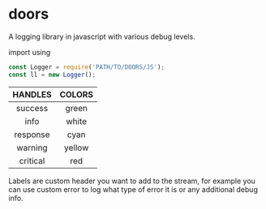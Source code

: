 # doors
A logging library in javascript with various debug levels. 

import using
```js
const Logger = require('PATH/TO/DOORS/JS');
const ll = new Logger();
```

| HANDLES  | COLORS  | 
| :------: |:-------:| 
| success  | green   |
| info     | white   |
| response | cyan    |
| warning  | yellow  |
| critical | red     |

Labels are custom header you want to add to the stream, for example you can use custom error to log what type of error it is or any additional debug info.
